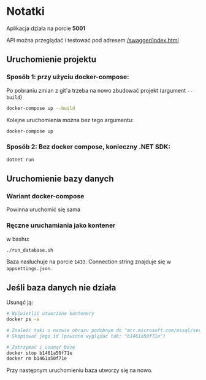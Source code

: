 # Notatki

Aplikacja działa na porcie **5001**

API można przeglądać i testować pod adresem [/swagger/index.html](https://localhost:5001/swagger/index.html)

## Uruchomienie projektu

### Sposób 1: przy użyciu docker-compose:
Po pobraniu zmian z git'a trzeba na nowo zbudować projekt (argument `--build`)
```bash
docker-compose up --build
```

Kolejne uruchomienia można bez tego argumentu:
```bash
docker-compose up
```

### Sposób 2: Bez docker compose, konieczny .NET SDK:
```bash
dotnet run
```

## Uruchomienie bazy danych

### Wariant docker-compose

Powinna uruchomić się sama

### Ręczne uruchamiania jako kontener
w bashu:

```bash
./run_database.sh
```

Baza nasłuchuje na porcie `1433`. Connection string znajduje się w `appsettings.json`.

## Jeśli baza danych nie działa

Usunąć ją:

```bash
# Wyświetlić utworzone kontenery
docker ps -a

# Znaleźć taki o nazwie obrazu podobnym do "mcr.microsoft.com/mssql/server:2017-latest"
# Skopiować jego id (powinno wyglądać tak: "b1461a50f71e")

# Zatrzymać i usunąć bazę
docker stop b1461a50f71e
docker rm b1461a50f71e
```

Przy następnym uruchomieniu baza utworzy się na nowo.
